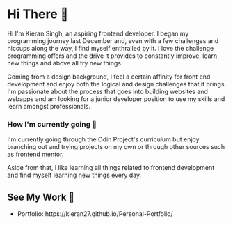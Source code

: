 <h1> Hi There 👋 </h1>

<p>Hi I'm Kieran Singh, an aspiring frontend developer. I began my programming journey last December and, even with a few challenges and hiccups along the way, I find myself enthralled by it. I love the challenge programming offers and the drive it provides to constantly improve, learn new things and above all try new things.  </p>

<p> Coming from a design background, I feel a certain affinity for front end development and enjoy both the logical and design challenges that it brings. I'm passionate about the process that goes into building websites and webapps and am looking for a junior developer position to use my skills and learn amongst professionals.
</p>

<h3> How I'm currently going 🌱 </h3>
<p> I'm currently going through the Odin Project's curriculum but enjoy branching out and trying projects on my own or through other sources such as frontend mentor. </p>

<p> Aside from that, I like learning all things related to frontend development and find myself learning new things every day. </p>

<h2> See My Work 👀 </h2>
<ul>
  <li>Portfolio: https://kieran27.github.io/Personal-Portfolio/ </li> 
 </ul>

<!---
Kieran27/Kieran27 is a ✨ special ✨ repository because its `README.md` (this file) appears on your GitHub profile.
You can click the Preview link to take a look at your changes.
--->
